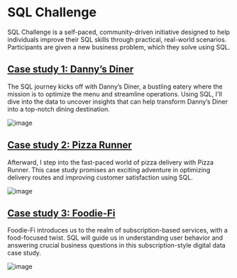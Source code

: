 # SQL Challenge 
SQL Challenge is a self-paced, community-driven initiative designed to help individuals improve their SQL skills through practical, real-world scenarios. Participants are given a new business problem, which they solve using SQL.

## [Case study 1: Danny’s Diner](https://github.com/lenhathoanvu/SQL_Challenge/tree/master/Case%20study%201) 
The SQL journey kicks off with Danny’s Diner, a bustling eatery where the mission is to optimize the menu and streamline operations. Using SQL, I'll dive into the data to uncover insights that can help transform Danny’s Diner into a top-notch dining destination.

![image](https://github.com/lenhathoanvu/SQL_Challenge/assets/173127058/efc1863c-0777-4ffe-8cd7-5165792ea3d4)

## [Case study 2: Pizza Runner](https://github.com/lenhathoanvu/SQL_Challenge/tree/master/Case%20Study%202)
Afterward, I step into the fast-paced world of pizza delivery with Pizza Runner. This case study promises an exciting adventure in optimizing delivery routes and improving customer satisfaction using SQL.

![image](https://github.com/lenhathoanvu/SQL_Challenge/assets/173127058/f05d14ef-4666-482b-b97f-8c010fb3d494)

## [Case study 3: Foodie-Fi](https://github.com/lenhathoanvu/SQL_Challenge/tree/master/Case%20Study%203) 
Foodie-Fi introduces us to the realm of subscription-based services, with a food-focused twist. SQL will guide us in understanding user behavior and answering crucial business questions in this subscription-style digital data case study.

![image](https://github.com/lenhathoanvu/SQL_Challenge/assets/173127058/ab4ac826-53e7-4fd2-970c-64aa655a0d0a)
